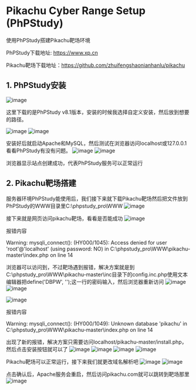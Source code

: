 # Pikachu Cyber Range Setup (PhPStudy)
使用PhPStudy搭建Pikachu靶场环境

PhPStudy下载地址: https://www.xp.cn

Pikachu靶场下载地址：https://github.com/zhuifengshaonianhanlu/pikachu  


## 1. PhPStudy安装

![image](https://github.com/mobing666/Pikachu-Cyber-Range-Setup-PhPStudy-/assets/32005209/b88063ea-6084-4511-b628-004f295c6758)

这里下载的是PhPStudy v8.1版本，安装的时候我选择自定义安装，然后放到想要的路径。

![image](https://github.com/mobing666/Pikachu-Cyber-Range-Setup-PhPStudy-/assets/32005209/9245aaaa-ff4f-483c-bc05-3fa51ccdc213)
![image](https://github.com/mobing666/Pikachu-Cyber-Range-Setup-PhPStudy-/assets/32005209/c1e8a773-1095-4ef9-a453-015bed04f775)

安装好后就启动Apache和MySQL，然后测试在浏览器访问localhost或127.0.0.1看看PhPStudy有没有问题。
![image](https://github.com/mobing666/Pikachu-Cyber-Range-Setup-PhPStudy-/assets/32005209/480373a9-2138-4b49-b8bb-d18961f0f297)
![image](https://github.com/mobing666/Pikachu-Cyber-Range-Setup-PhPStudy-/assets/32005209/a07b157d-5ce5-472f-833d-f17abfab122b)

浏览器显示站点创建成功，代表PhPStudy服务可以正常运行   


## 2. Pikachu靶场搭建

服务器环境PhPStudy能使用后，我们接下来就下载Pikachu靶场然后把文件放到PhPStudy的WWW目录里C:\phpstudy_pro\WWW
![image](https://github.com/mobing666/Pikachu-Cyber-Range-Setup-PhPStudy-/assets/32005209/aaf59cb7-eb28-43dc-adea-8cb6f98bd614)

接下来就是网页访问pikachu靶场，看看是否能成功
![image](https://github.com/mobing666/Pikachu-Cyber-Range-Setup-PhPStudy-/assets/32005209/7b79e94c-f986-4d8e-a4aa-c4431c427f79)

报错内容

Warning: mysqli_connect(): (HY000/1045): Access denied for user 'root'@'localhost' (using password: NO) in C:\phpstudy_pro\WWW\pikachu-master\index.php on line 14

浏览器可以访问到，不过靶场遇到报错，解决方案就是到C:\phpstudy_pro\WWW\pikachu-master\inc目录下的config.inc.php使用文本编辑器把define('DBPW', '');这一行的密码输入，然后浏览器重新访问
![image](https://github.com/mobing666/Pikachu-Cyber-Range-Setup-PhPStudy-/assets/32005209/fe6d7651-7757-4c1a-8ec0-eba74f5df149)
![image](https://github.com/mobing666/Pikachu-Cyber-Range-Setup-PhPStudy-/assets/32005209/a10d597a-5ba9-486f-ae5e-2b810887ff90)

![image](https://github.com/mobing666/Pikachu-Cyber-Range-Setup-PhPStudy-/assets/32005209/4887672e-c5ee-4748-9484-0b548b1ae9d7)

报错内容

Warning: mysqli_connect(): (HY000/1049): Unknown database 'pikachu' in C:\phpstudy_pro\WWW\pikachu-master\index.php on line 14

出现了新的报错，解决方案只需要访问localhost/pikachu-master/install.php，然后点击安装按钮就可以了
![image](https://github.com/mobing666/Pikachu-Cyber-Range-Setup-PhPStudy-/assets/32005209/464ce4a5-ddce-4e0b-bb26-867d37a06cab)
![image](https://github.com/mobing666/Pikachu-Cyber-Range-Setup-PhPStudy-/assets/32005209/e444e0ce-35d4-4bb9-bf61-845c6b44528b)
![image](https://github.com/mobing666/Pikachu-Cyber-Range-Setup-PhPStudy-/assets/32005209/e7a32dcb-6b94-476e-9be6-ea4727258e28)
![image](https://github.com/mobing666/Pikachu-Cyber-Range-Setup-PhPStudy-/assets/32005209/b9e18191-0f58-4f34-ac56-efdc32462d2e)

Pikachu靶场可以正常运行，接下来我们就更改域名解析吧
![image](https://github.com/mobing666/Pikachu-Cyber-Range-Setup-PhPStudy-/assets/32005209/6fa562fd-98ff-43f1-92f2-5021ca33d872)
![image](https://github.com/mobing666/Pikachu-Cyber-Range-Setup-PhPStudy-/assets/32005209/884ba2e4-47ee-4f51-8e37-5e0c6e2012ae)

点击确认后，Apache服务会重启，然后访问pikachu.com就可以跳转到靶场那里
![image](https://github.com/mobing666/Pikachu-Cyber-Range-Setup-PhPStudy-/assets/32005209/7f4f3f0e-4b01-45e8-ba83-069f114fbbe4)

